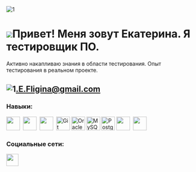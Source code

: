 ![1](https://github.com/artkatty/artkatty/assets/130747406/961a8cf7-1fee-4182-ae18-2f62a7654350)


![](https://user-images.githubusercontent.com/18350557/176309783-0785949b-9127-417c-8b55-ab5a4333674e.gif)Привет! 
Меня зовут Екатерина. Я тестировщик ПО.
============================================================================================================================

Активно накапливаю знания в области тестирования. 
Опыт тестирования в реальном проекте.

![1](https://img.shields.io/badge/Gmail-D14836?style=for-the-badge&logo=gmail&logoColor=white).E.Fligina@gmail.com
---------------
  
### Навыки:

<p align="left">
<img src="https://cdn.jsdelivr.net/gh/devicons/devicon/icons/confluence/confluence-original.svg"  titl="js" width="36" height="36" />&nbsp;
<img src="https://cdn.jsdelivr.net/gh/devicons/devicon/icons/jira/jira-original.svg" titl="js" width="36" height="36" />&nbsp;
<img src="https://cdn.jsdelivr.net/gh/devicons/devicon/icons/trello/trello-plain.svg" width="36" height="36" />&nbsp;
<a href="https://git-scm.com/" target="_blank" rel="noreferrer"><img src="https://raw.githubusercontent.com/danielcranney/readme-generator/main/public/icons/skills/git-colored.svg" width="36" height="36" alt="Git" /></a>
<a href="https://www.oracle.com/uk/index.html" target="_blank" rel="noreferrer"><img src="https://raw.githubusercontent.com/danielcranney/readme-generator/main/public/icons/skills/oracle-colored.svg" width="36" height="36" alt="Oracle" /></a>
<a href="https://www.mysql.com/" target="_blank" rel="noreferrer"><img src="https://raw.githubusercontent.com/danielcranney/readme-generator/main/public/icons/skills/mysql-colored.svg" width="36" height="36" alt="MySQL" /></a>
<a href="https://www.postgresql.org/" target="_blank" rel="noreferrer"><img src="https://raw.githubusercontent.com/danielcranney/readme-generator/main/public/icons/skills/postgresql-colored.svg" width="36" height="36" alt="PostgreSQL" /></a>
<img src="https://cdn.jsdelivr.net/gh/devicons/devicon/icons/androidstudio/androidstudio-original.svg" titl="js" width="36" height="36" />&nbsp; 
<img src="https://cdn.jsdelivr.net/gh/devicons/devicon/icons/vscode/vscode-original.svg" width="36" height="36" />&nbsp;                                
</p>

### Социальные сети:

<p /></a> <a href="https://www.linkedin.com/in/https://www.linkedin.com/in/ekaterina-fligina/" target="_blank" rel="noreferrer"><img src="https://raw.githubusercontent.com/danielcranney/readme-generator/main/public/icons/socials/linkedin.svg" width="32" height="32" /></a></p>
